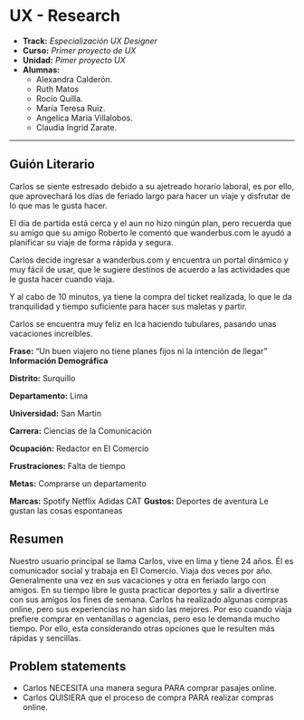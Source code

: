 # UX - Research  

* **Track:** _Especialización UX Designer_
* **Curso:** _Primer proyecto de UX_
* **Unidad:** _Pimer proyecto UX_
* **Alumnas:**  
  * Alexandra Calderón. 
  * Ruth Matos
  * Rocío Quilla. 
  * María Teresa Ruiz.  
  * Angelica Maria Villalobos.
  * Claudia Ingrid Zarate. 


***

## Guión Literario

Carlos se siente estresado debido a su ajetreado horario laboral, es por ello, que aprovechará los días de feriado largo para hacer un viaje y disfrutar de lo que mas le gusta hacer.

El día de partida está cerca y el aun no hizo ningún plan, pero recuerda que su amigo que su amigo Roberto le comentó que wanderbus.com le ayudó a planificar su viaje de forma rápida y segura.

Carlos decide ingresar a wanderbus.com y encuentra un portal dinámico y muy fácil de usar, que le sugiere destinos de acuerdo a las actividades que le gusta hacer cuando viaja.

Y al cabo de 10 minutos, ya tiene la compra del ticket realizada, lo que le da tranquilidad y tiempo suficiente para hacer sus maletas y partir.

Carlos se encuentra muy feliz en Ica haciendo tubulares, pasando unas vacaciones increíbles.
 
**Frase:** 
“Un buen viajero no tiene planes fijos ni la intención de llegar”
**Información Demográfica**

**Distrito:** Surquillo

**Departamento:** Lima

**Universidad:** San Martin

**Carrera:** Ciencias de la Comunicación 

**Ocupación:** Redactor en El Comercio

**Frustraciones:** Falta de tiempo

**Metas:** Comprarse un departamento

**Marcas:**
Spotify
Netflix
Adidas
CAT
**Gustos:**
Deportes de aventura
Le gustan las cosas espontaneas

## Resumen

Nuestro usuario principal se llama Carlos, vive en lima y tiene 24 años. Él es comunicador social y trabaja en El Comercio. Viaja dos veces por año. Generalmente una vez en sus vacaciones y otra en feriado largo con amigos.  En su tiempo libre le gusta practicar deportes y salir a divertirse con sus amigos los fines de semana.
Carlos ha realizado algunas compras online, pero sus experiencias no han sido las mejores. Por eso cuando viaja prefiere comprar en ventanillas o agencias, pero eso le demanda mucho tiempo. Por ello, esta considerando otras opciones que le resulten más rápidas y sencillas.
 
## Problem statements
* Carlos NECESITA una manera segura PARA comprar pasajes online.
* Carlos QUISIERA que el proceso de compra PARA realizar compras online.
